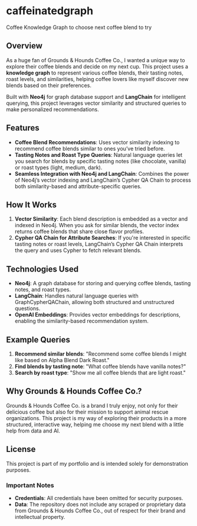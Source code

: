 # caffeinatedgraph
Coffee Knowledge Graph to choose next coffee blend to try

## Overview
As a huge fan of Grounds & Hounds Coffee Co., I wanted a unique way to explore their coffee blends and decide on my next cup. This project uses a **knowledge graph** to represent various coffee blends, their tasting notes, roast levels, and similarities, helping coffee lovers like myself discover new blends based on their preferences.

Built with **Neo4j** for graph database support and **LangChain** for intelligent querying, this project leverages vector similarity and structured queries to make personalized recommendations.

## Features
- **Coffee Blend Recommendations**: Uses vector similarity indexing to recommend coffee blends similar to ones you’ve tried before.
- **Tasting Notes and Roast Type Queries**: Natural language queries let you search for blends by specific tasting notes (like chocolate, vanilla) or roast types (light, medium, dark).
- **Seamless Integration with Neo4j and LangChain**: Combines the power of Neo4j’s vector indexing and LangChain’s Cypher QA Chain to process both similarity-based and attribute-specific queries.

## How It Works
1. **Vector Similarity**: Each blend description is embedded as a vector and indexed in Neo4j. When you ask for similar blends, the vector index returns coffee blends that share close flavor profiles.
2. **Cypher QA Chain for Attribute Searches**: If you're interested in specific tasting notes or roast levels, LangChain’s Cypher QA Chain interprets the query and uses Cypher to fetch relevant blends.

## Technologies Used
- **Neo4j**: A graph database for storing and querying coffee blends, tasting notes, and roast types.
- **LangChain**: Handles natural language queries with GraphCypherQAChain, allowing both structured and unstructured questions.
- **OpenAI Embeddings**: Provides vector embeddings for descriptions, enabling the similarity-based recommendation system.

## Example Queries
1. **Recommend similar blends**: "Recommend some coffee blends I might like based on Alpha Blend Dark Roast."
2. **Find blends by tasting note**: "What coffee blends have vanilla notes?"
3. **Search by roast type**: "Show me all coffee blends that are light roast."

## Why Grounds & Hounds Coffee Co.?
Grounds & Hounds Coffee Co. is a brand I truly enjoy, not only for their delicious coffee but also for their mission to support animal rescue organizations. This project is my way of exploring their products in a more structured, interactive way, helping me choose my next blend with a little help from data and AI.

## License
This project is part of my portfolio and is intended solely for demonstration purposes. 

### Important Notes

- **Credentials**: All credentials have been omitted for security purposes.
- **Data**: The repository does not include any scraped or proprietary data from Grounds & Hounds Coffee Co., out of respect for their brand and intellectual property.

